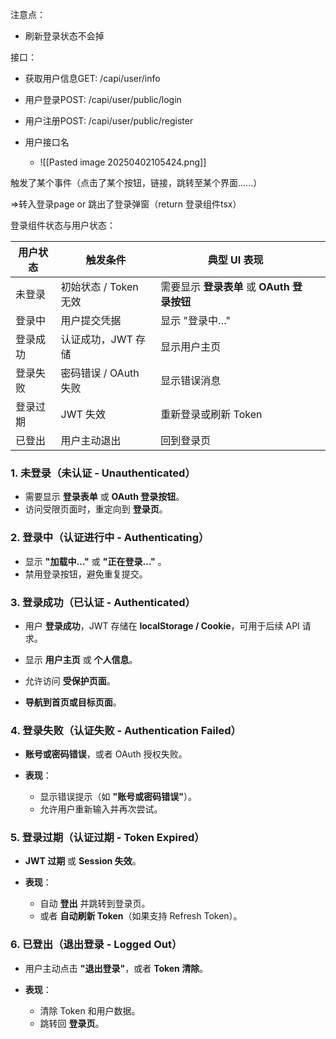注意点：
- 刷新登录状态不会掉

接口：

- 获取用户信息GET:   /capi/user/info
- 用户登录POST:       /capi/user/public/login
- 用户注册POST:       /capi/user/public/register

- 用户接口名
	- ![[Pasted image 20250402105424.png]]

触发了某个事件（点击了某个按钮，链接，跳转至某个界面......）

=>转入登录page or 跳出了登录弹窗（return 登录组件tsx）

登录组件状态与用户状态：

| 用户状态 | 触发条件            | 典型 UI 表现                       |     |
| ---- | --------------- | ------------------------------ | --- |
| 未登录  | 初始状态 / Token 无效 | 需要显示 **登录表单** 或 **OAuth 登录按钮** |     |
| 登录中  | 用户提交凭据          | 显示 "登录中…"                      |     |
| 登录成功 | 认证成功，JWT 存储     | 显示用户主页                         |     |
| 登录失败 | 密码错误 / OAuth 失败 | 显示错误消息                         |     |
| 登录过期 | JWT 失效          | 重新登录或刷新 Token                  |     |
| 已登出  | 用户主动退出          | 回到登录页                          |     |

### **1. 未登录（未认证 - Unauthenticated）**

- 需要显示 **登录表单** 或 **OAuth 登录按钮**。  
- 访问受限页面时，重定向到 **登录页**。 

### **2. 登录中（认证进行中 - Authenticating）**

- 显示 **"加载中…"** 或 **"正在登录…"** 。
- 禁用登录按钮，避免重复提交。

### **3. 登录成功（已认证 - Authenticated）**

- 用户 **登录成功**，JWT 存储在 **localStorage / Cookie**，可用于后续 API 请求。

- 显示 **用户主页** 或 **个人信息**。
- 允许访问 **受保护页面**。
- **导航到首页或目标页面**。

### **4. 登录失败（认证失败 - Authentication Failed）**

- **账号或密码错误**，或者 OAuth 授权失败。
- **表现**：
    
    - 显示错误提示（如 **"账号或密码错误"**）。
    - 允许用户重新输入并再次尝试。

### **5. 登录过期（认证过期 - Token Expired）**

- **JWT 过期** 或 **Session 失效**。
- **表现**：
    
    - 自动 **登出** 并跳转到登录页。
    - 或者 **自动刷新 Token**（如果支持 Refresh Token）。

### **6. 已登出（退出登录 - Logged Out）**

- 用户主动点击 **"退出登录"**，或者 **Token 清除**。
- **表现**：
    
    - 清除 Token 和用户数据。
    - 跳转回 **登录页**。
